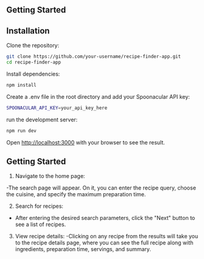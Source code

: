 
## Getting Started

## Installation 
Clone the repository:
```bash
git clone https://github.com/your-username/recipe-finder-app.git
cd recipe-finder-app
```
Install dependencies:
```bash
npm install
```

Create a .env file in the root directory and add your Spoonacular API key:
```bash
SPOONACULAR_API_KEY=your_api_key_here
```

run the development server:

```bash
npm run dev
```

Open [http://localhost:3000](http://localhost:3000) with your browser to see the result.

## Getting Started
1. Navigate to the home page:

-The search page will appear. On it, you can enter the recipe query, choose the cuisine, and specify the maximum preparation time.

2. Search for recipes:

- After entering the desired search parameters, click the "Next" button to see a list of recipes.
3. View recipe details:
-Clicking on any recipe from the results will take you to the recipe details page, where you can see the full recipe along with ingredients, preparation time, servings, and summary.

